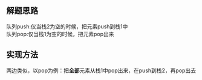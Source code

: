## 解题思路
队列push:仅当栈2为空的时候，把元素push到栈1中
<br>队列pop:仅当栈1为空的时候，把元素pop出来
## 实现方法
两边类似，以pop为例：把**全部**元素从栈1中pop出来，在push到栈2，再pop出去